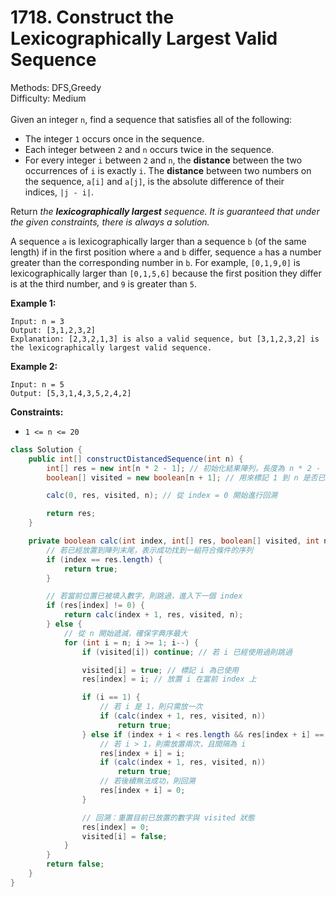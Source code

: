 # 1718. Construct the Lexicographically Largest Valid Sequence  

  Methods: DFS,Greedy </br> Difficulty: Medium </br> </br>Given an integer `n`, find a sequence that satisfies all of the following:

- The integer `1` occurs once in the sequence.
- Each integer between `2` and `n` occurs twice in the sequence.
- For every integer `i` between `2` and `n`, the **distance** between the two occurrences of `i` is exactly `i`.
The **distance** between two numbers on the sequence, `a[i]` and `a[j]`, is the absolute difference of their indices, `|j - i|`.

Return *the ****lexicographically largest**** sequence. It is guaranteed that under the given constraints, there is always a solution.*

A sequence `a` is lexicographically larger than a sequence `b` (of the same length) if in the first position where `a` and `b` differ, sequence `a` has a number greater than the corresponding number in `b`. For example, `[0,1,9,0]` is lexicographically larger than `[0,1,5,6]` because the first position they differ is at the third number, and `9` is greater than `5`.

**Example 1:**

```plain text
Input: n = 3
Output: [3,1,2,3,2]
Explanation: [2,3,2,1,3] is also a valid sequence, but [3,1,2,3,2] is the lexicographically largest valid sequence.

```

**Example 2:**

```plain text
Input: n = 5
Output: [5,3,1,4,3,5,2,4,2]

```

**Constraints:**

- `1 <= n <= 20`
```java
class Solution {
    public int[] constructDistancedSequence(int n) {
        int[] res = new int[n * 2 - 1]; // 初始化結果陣列，長度為 n * 2 - 1
        boolean[] visited = new boolean[n + 1]; // 用來標記 1 到 n 是否已經放置過

        calc(0, res, visited, n); // 從 index = 0 開始進行回溯

        return res;
    }

    private boolean calc(int index, int[] res, boolean[] visited, int n) {
        // 若已經放置到陣列末尾，表示成功找到一組符合條件的序列
        if (index == res.length) {
            return true;
        }

        // 若當前位置已被填入數字，則跳過，進入下一個 index
        if (res[index] != 0) {
            return calc(index + 1, res, visited, n);
        } else {
            // 從 n 開始遞減，確保字典序最大
            for (int i = n; i >= 1; i--) {
                if (visited[i]) continue; // 若 i 已經使用過則跳過

                visited[i] = true; // 標記 i 為已使用
                res[index] = i; // 放置 i 在當前 index 上

                if (i == 1) {
                    // 若 i 是 1，則只需放一次
                    if (calc(index + 1, res, visited, n)) 
                        return true;
                } else if (index + i < res.length && res[index + i] == 0) {
                    // 若 i > 1，則需放置兩次，且間隔為 i
                    res[index + i] = i;
                    if (calc(index + 1, res, visited, n)) 
                        return true;
                    // 若後續無法成功，則回溯
                    res[index + i] = 0;
                }

                // 回溯：重置目前已放置的數字與 visited 狀態
                res[index] = 0;
                visited[i] = false;
            }
        }
        return false;
    }
}

```

